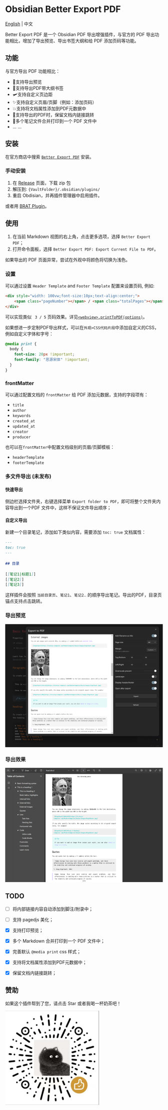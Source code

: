 # Obsidian Better Export PDF

[English](./README.md) | 中文

Better Export PDF 是一个 Obsidian PDF 导出增强插件，与官方的 PDF 导出功能相比，增加了导出预览、导出书签大纲和给 PDF 添加页码等功能。

## 功能

与官方导出 PDF 功能相比：

- 🚀支持导出预览
- 🎉支持导出PDF带大纲书签
- 🛩️支持自定义页边距
- ✨支持自定义页眉/页脚（例如：添加页码）
- 💥支持将文档属性添加到PDF元数据中
- 🎇支持导出的PDF时，保留文档内链接跳转
- 🎈多个笔记文件合并打印到一个 PDF 文件中
- ... ...

## 安装

在官方商店中搜索 [`Better Export PDF`](obsidian://show-plugin?id=better-export-pdf) 安装。

### 手动安装

1. 在 [Release](https://github.com/l1xnan/obsidian-better-export-pdf/releases) 页面，下载 zip 包
2. 解压到: `{VaultFolder}/.obsidian/plugins/`
3. 重启 Obdisian，并再插件管理器中启用插件。

或者用 [BRAT Plugin](https://obsidian.md/plugins?id=obsidian42-brat)。

## 使用

1. 在当前 Markdown 视图的右上角，点击更多选项，选择 `Better Export PDF`；
2. 打开命令面板，选择 `Better Export PDF: Export Current File to PDF`。

如果导出的 PDF 页面异常，尝试在外观中将颜色将切换为浅色。


### 设置

可以通过设置 `Header Template` and `Footer Template` 配置来设置页码, 例如:
```html
<div style="width: 100vw;font-size:10px;text-align:center;">
    <span class="pageNumber"></span> / <span class="totalPages"></span>
</div>
```
可以实现类似 ` 3 / 5` 页码效果。详见[`<webview>.printToPDF(options)`](https://www.electronjs.org/docs/latest/api/webview-tag#webviewprinttopdfoptions)。


如果想进一步定制PDF导出样式，可以在`外观>CSS代码片段`中添加自定义的CSS，例如自定义字体和字号：

```css
@media print {
  body {
    font-size: 20px !important;
    font-family: "思源宋体" !important;
  }
}
```

### frontMatter

可以通过配置文档的 `frontMatter` 给 PDF 添加元数据，支持的字段项有：

- `title`
- `author`
- `keywords`
- `created_at`
- `updated_at`
- `creator`
- `producer`


也可以在`frontMatter`中配置文档级别的页眉/页脚模板：

- `headerTemplate`
- `footerTemplate`

### 多文件导出 (未发布)
#### 快速导出
侧边栏选择文件夹，右键选择菜单 `Export folder to PDF`，即可将整个文件夹内容导出到一个PDF 文件中，这样不保证文件导出顺序；

#### 自定义导出
新建一个目录笔记，添加如下类似内容，需要添加 `toc: true` 文档属性：

```markdown
---
toc: true
---

## 目录

[[笔记1|标题1]]
[[笔记2]]
[[笔记3]]
```

这样插件会按照 `当前目录页`、`笔记1`、`笔记2`.. 的顺序导出笔记。导出的PDF，目录页锚点支持点击跳转。

### 导出预览

![Export preview](./assets/preview0.png)

### 导出效果

![Export preview](./assets/preview1.png)

## TODO

- [ ] 将内部链接内容自动添加到脚注/附录中；
- [ ] 支持 pagedjs 美化；
- [x] 支持打印预览；
- [x] 多个 Markdown 合并打印到一个 PDF 文件中；
- [x] 完善默认 `@media print` css 样式；
- [x] 支持将文档属性添加到PDF元数据中；
- [x] 保留文档内链接跳转；


## 赞助
如果这个插件帮到了您，请点击 Star 或者我喝一杯奶茶吧！


<img src="./assets/sponsor-chat.png" width="300px"/>
